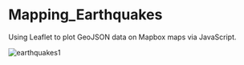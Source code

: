 # Mapping_Earthquakes
Using Leaflet to plot GeoJSON data on Mapbox maps via JavaScript.

![earthquakes1](https://user-images.githubusercontent.com/14188580/119831702-25fa6880-bec3-11eb-97c9-84be878463b0.gif)
